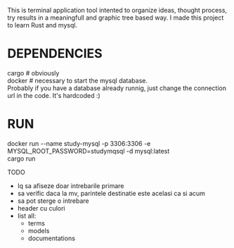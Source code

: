 This is terminal application tool intented to organize ideas, thought process, try results in a meaningfull and graphic tree based way.
I made this project to learn Rust and mysql.

DEPENDENCIES
============
cargo # obviously  
docker # necessary to start the mysql database.  
Probably if you have a database already runnig, just change the connection url in the code. It's hardcoded :)  

RUN
===
docker run --name study-mysql -p 3306:3306 -e MYSQL_ROOT_PASSWORD=studymqsql -d mysql:latest  
cargo run  


TODO

- lq sa afiseze doar intrebarile primare
- sa verific daca la mv, parintele destinatie este acelasi ca si acum
- sa pot sterge o intrebare
- header cu culori
- list all: 
	- terms
	- models
	- documentations
